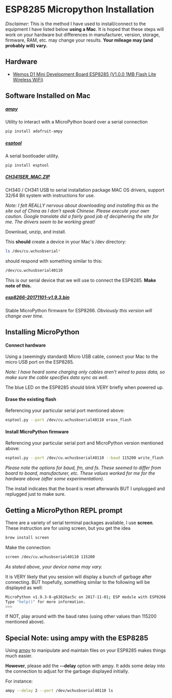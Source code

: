 # ESP8285 Micropython Installation
_Disclaimer:_ This is the method I have used to install/connect to the equipment I have listed below **using a Mac**. 
It is hoped that these steps will work on your hardware but differences in manufacturer, version, storage, firmware, RAM, etc. may change your results.
**Your mileage may (and probably will) vary.**
## Hardware
* [Wemos D1 Mini Development Board ESP8285 (V1.0.0 1MB Flash Lite Wireless WiFi)](https://www.amazon.com/gp/product/B075H8W8NK)

## Software Installed on Mac

##### [ampy](https://github.com/adafruit/ampy)
Utility to interact with a MicroPython board over a serial connection
```bash
pip install adafruit-ampy
```

##### [esptool](https://github.com/espressif/esptool)
A serial bootloader utility.
```bash
pip install esptool
```

##### [CH341SER_MAC.ZIP](http://www.wch.cn/downfile/178)
CH340 / CH341 USB to serial installation package MAC OS drivers, support 32/64 Bit system with instructions for use.

_Note: I felt REALLY nervous about downloading and installing this as the site out of China as I don't speak Chinese.
Please execute your own caution.
Google translate did a fairly good job of deciphering the site for me.
The drivers seem to be working great!_

Download, unzip, and install.

This **should** create a device in your Mac's /dev directory:
```bash
ls /dev/cu.wchusbserial*
```
should respond with something similar to this:
```bash
/dev/cu.wchusbserial40110
```
This is our serial device that we will use to connect the ESP8285. **Make note of this.**

##### [esp8266-20171101-v1.9.3.bin](http://micropython.org/download#esp8266)
Stable MicroPython firmware for ESP8266. _Obviously this version will change over time._

## Installing MicroPython

#### Connect hardware
Using a (seemingly standard) Micro USB cable, connect your Mac to the micro USB port on the ESP8285.

_Note: I have heard some charging only cables aren't wired to pass data, so make sure the cable specifies data sync as well._

The blue LED on the ESP8285 should blink VERY briefly when powered up.

#### Erase the existing flash
Referencing your particular serial port mentioned above:
```bash
esptool.py --port /dev/cu.wchusbserial40110 erase_flash
```

#### Install MicroPython firmware
Referencing your particular serial port and MicroPython version mentioned above:
```bash
esptool.py --port /dev/cu.wchusbserial40110 --baud 115200 write_flash -fm dout -fs 8m 0x00000 esp8266-20171101-v1.9.3.bin
```

_Please note the options for baud, fm, and fs.
These seemed to differ from board to board, manufacturer, etc. 
These values worked for me for the hardware above (after some experimentation)._

The install indicates that the board is reset afterwards BUT I unplugged and replugged just to make sure.

## Getting a MicroPython REPL prompt
There are a variety of serial terminal packages available, I use **screen**. 
These instruction are for using screen, but you get the idea
```bash
brew install screen
```
Make the connection:
```bash
screen /dev/cu.wchusbserial40110 115200
```
_As stated above, your device name may vary._

It is VERY likely that you session will display a bunch of garbage after connecting. 
BUT hopefully, something similar to the following will be displayed as well:
```bash
MicroPython v1.9.3-8-g63826ac5c on 2017-11-01; ESP module with ESP8266
Type "help()" for more information.
>>>
```

If NOT, play around with the baud rates (using other values than 115200 mentioned above).

## Special Note: using ampy with the ESP8285
Using [ampy](https://github.com/adafruit/ampy) to manipulate and maintain files on your ESP8285 makes things much easier.

**However**, please add the **--delay** option with ampy.
It adds some delay into the connection to adjust for the garbage displayed initially.

For instance:
```bash
ampy --delay 2 --port /dev/wchusbserial40110 ls
```
